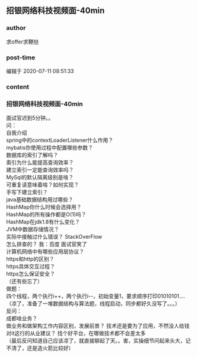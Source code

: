 ## 招银网络科技视频面-40min
### author 
求offer求鞭挞
### post-time 

编辑于  2020-07-11 08:51:33
### content 
<div class="post-topic-des nc-post-content">
 <h3>
  招银网络科技视频面-40min
 </h3>
 <p>
  面试官迟到5分钟。。
  <br/>
  问：
  <br/>
  自我介绍
  <br/>
  spring中的contextLoaderListener什么作用？
  <br/>
  mybatis你使用过程中配置哪些参数？
  <br/>
  数据库的索引了解吗？
  <br/>
  索引为什么能提高查询效率？
  <br/>
  建立索引一定能查询效率吗？
  <br/>
  MySql的默认隔离级别是啥？
  <br/>
  可重复读意味着啥？如何实现？
  <br/>
  手写下建立索引？
  <br/>
  java基础数据结构用过哪些？
  <br/>
  HashMap你什么时候会选择用？
  <br/>
  HashMap的所有操作都是O(1)吗？
  <br/>
  HashMap在jdk1.8有什么变化？
  <br/>
  JVM中数据存储情况？
  <br/>
  实际中接触过什么错误？ StackOverFlow
  <br/>
  怎么排查的？ 我：百度  面试官笑了
  <br/>
  计算机网络中有哪些应用层协议？
  <br/>
  https和http的区别？
  <br/>
  https具体交互过程？
  <br/>
  https怎么保证安全？
  <br/>
  （还有些忘了）
  <br/>
  做题：
  <br/>
  四个线程，两个执行i++，两个执行i--，初始变量1，要求顺序打印01010101....
  <br/>
  （凉了，准备了一堆数据结构与算法题，线程启动，同步都好久没写了。。。）
  <br/>
  反问：
  <br/>
  成都啥业务？
  <br/>
  做业务和做架构工作内容区别，发展前景？ 技术还是要为了应用，不然没人给钱
  <br/>
  对it这行的从业建议？ 找个好平台，在哪做技术都不会差太多
  <br/>
  （最后反问知道自己应该凉了，就直接聊起了天。。害，实操细节问起来头大，记不清了，还是造火箭比较好）
 </p>
</div>
